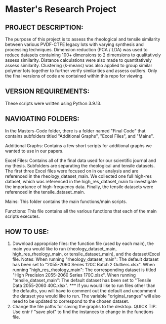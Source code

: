 Master's Research Project
=========================

PROJECT DESCRIPTION:
--------------------
The purpose of this project is to assess the rheological and tensile similarity between various PVDF-CTFE legacy lots with varying synthesis and processing techniques. Dimension reduction (PCA / LDA) was used to reduce datasets containing 100+ dimensions to 2 dimensions to qualitatively assess similarity. Distance calculations were also made to quantitatively assess similarity. Clustering (k-means) was also applied to group similar polymer lots together to further verify similarities and assess outliers. Only the final versions of code are contained within this repo for viewing.

VERSION REQUIREMENTS:
--------------------
These scripts were written using Python 3.9.13.

NAVIGATING FOLDERS:
-------------------
In the Masters-Code folder, there is a folder named "Final Code" that contains subfolders titled "Additional Graphs", "Excel Files", and "Mains". 

Additional Graphs: Contains a few short scripts for additional graphs we wanted to use in our papers.
  
Excel Files: Contains all of the final data used for our scientific journal and my thesis. Subfolders are separating the rheological and tensile datasets. The first three Excel files were focused on in our analysis and are referenced in the rheology_dataset_main. We collected one full high-res dataset, which was referenced in the high_res_dataset_main to investigate the importance of high-frequency data. Finally, the tensile datasets were referenced in the tensile_dataset_main.

Mains: This folder contains the main functions/main scripts.

Functions: This file contains all the various functions that each of the main scripts executes. 

HOW TO USE:
---------------
1) Download appropriate files: the function file (used by each main), the main you would like to run (rheology_dataset_main, high_res_rheology_main, or tensile_dataset_main), and the dataset/Excel file.
   Notes:
     When running "rheology_dataset_main": The default dataset has been set to "2055-2060 Series 120C Batch 2 Outliers.xlsx".
     When running "high_res_rheology_main": The corresponding dataset is titled "High Precision 2055-2060 Series 170C.xlsx".
     When running "tensile_dataset_main": The default dataset has been set to "Tensile Data 2055-2060 40C.xlsx".
   *** If you would like to run files other than the defaults, you will have to comment out the default and uncomment the dataset you would like          to run. The variable "original_ranges" will also need to be updated to correspond to the chosen dataset. 
2) Change the file paths for saving the graphs to the desktop. 
QUICK TIP: Use cntr f "save plot" to find the instances to change in the functions file.

